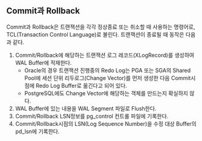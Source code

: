 ## Commit과 Rollback
Commit과 Rollback은 트랜잭션을 각각 정상종료 또는 취소할 때 사용하는 명령어로, TCL(Transaction Control Language)로 불린다. 트랜잭션이 종료될 때 동작은 다음과 같다.
1. Commit/Rollback에 해당하는 트랜잭션 로그 레코드(XLogRecord)를 생성하여 WAL Buffer에 적재한다.
   - Oracle의 경우 트랜잭션 진행중의 Redo Log는 PGA 또는 SGA의 Shared Pool에 세션 단위 리두로그(Change Vector)를 먼저 생성한 다음 Commit시점에 Redo Log Buffer로 옮긴다고 되어 있다.
   - PostgreSQL에도 Change Vector에 해당하는 객체를 만드는지 확실하지 않다.
2. WAL Buffer에 있는 내용을 WAL Segment 파일로 Flush한다.
3. Commit/Rollback LSN정보를 pg_control 컨트롤 파일에 기록한다.
4. Commit/Rollback시점의 LSN(Log Sequence Number)을 수정 대상 Buffer의 pd_lsn에 기록한다.
